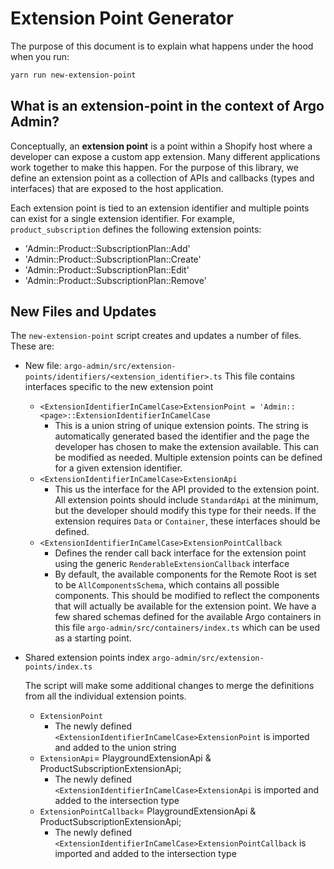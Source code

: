 # Extension Point Generator

The purpose of this document is to explain what happens under the hood when you run:

```bash
yarn run new-extension-point
```

## What is an extension-point in the context of Argo Admin?

Conceptually, an **extension point** is a point within a Shopify host where a developer can expose a custom app extension. Many different applications work together to make this happen. For the purpose of this library, we define an extension point as a collection of APIs and callbacks (types and interfaces) that are exposed to the host application.

Each extension point is tied to an extension identifier and multiple points can exist for a single extension identifier. For example, `product_subscription` defines the following extension points:
  - 'Admin::Product::SubscriptionPlan::Add'
  - 'Admin::Product::SubscriptionPlan::Create'
  - 'Admin::Product::SubscriptionPlan::Edit'
  - 'Admin::Product::SubscriptionPlan::Remove'

## New Files and Updates

The `new-extension-point` script creates and updates a number of files. These are:

- New file: `argo-admin/src/extension-points/identifiers/<extension_identifier>.ts`
This file contains interfaces specific to the new extension point
  - `<ExtensionIdentifierInCamelCase>ExtensionPoint = 'Admin::<page>::ExtensionIdentifierInCamelCase`
    - This is a union string of unique extension points. The string is automatically generated based the identifier and the page the developer has chosen to make the extension available. This can be modified as needed. Multiple extension points can be defined for a given extension identifier.
  - `<ExtensionIdentifierInCamelCase>ExtensionApi`
     - This us the interface for the API provided to the extension point. All extension points should include `StandardApi` at the minimum, but the developer should modify this type for their needs. If the extension requires `Data` or `Container`, these interfaces should be defined.
  - `<ExtensionIdentifierInCamelCase>ExtensionPointCallback`
     - Defines the render call back interface for the extension point using the generic `RenderableExtensionCallback` interface
     - By default, the available components for the Remote Root is set to be `AllComponentsSchema`, which contains all possible components. This should be modified to reflect the components that will actually be available for the extension point. We have a few shared schemas defined for the available Argo containers in this file `argo-admin/src/containers/index.ts` which can be used as a starting point.

- Shared extension points index `argo-admin/src/extension-points/index.ts`

  The script will make some additional changes to merge the definitions from all the individual extension points.

  - `ExtensionPoint`
    - The newly defined `<ExtensionIdentifierInCamelCase>ExtensionPoint` is imported and added to the union string
  - `ExtensionApi`= PlaygroundExtensionApi & ProductSubscriptionExtensionApi;
    - The newly defined `<ExtensionIdentifierInCamelCase>ExtensionApi` is imported and added to the intersection type
  - `ExtensionPointCallback`= PlaygroundExtensionApi & ProductSubscriptionExtensionApi;
    - The newly defined `<ExtensionIdentifierInCamelCase>ExtensionPointCallback` is imported and added to the intersection type